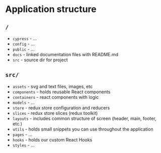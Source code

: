 # Application structure

## `/`

-   `cypress` - ...
-   `config` - ...
-   `public` - ...
-   `docs` - linked documentation files with README.md
-   `src` - source dir for project

## `src/`

-   `assets` - svg and text files, images, etc
-   `components` - holds reusable React components
-   `containers` - react components with logic
-   `models` - ...
-   `store` - redux store configuration and reducers
-   `slices` - redux store slices (redux toolkit)
-   `layouts` - includes common structure of screen (header, main, footer, etc.)
-   `utils` - holds small snippets you can use throughout the application
-   `pages` - ...
-   `hooks` - holds our custom React Hooks
-   `styles` - ...
